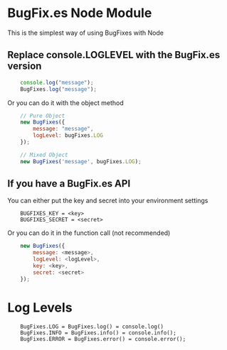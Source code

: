 # BugFix.es Node Module

This is the simplest way of using BugFixes with Node

## Replace console.LOGLEVEL with the BugFix.es version
````javascript
    console.log("message");
    BugFixes.log("message");
````

Or you can do it with the object method
````javascript
    // Pure Object
    new BugFixes({
        message: "message",
        logLevel: bugFixes.LOG
    });

    // Mixed Object
    new BugFixes('message', bugFixes.LOG);
````

## If you have a BugFix.es API
You can either put the key and secret into your environment settings
````
    BUGFIXES_KEY = <key>
    BUGFIXES_SECRET = <secret>
````

Or you can do it in the function call (not recommended)
````javascript
    new BugFixes({
        message: <message>,
        logLevel: <logLevel>,
        key: <key>,
        secret: <secret>
    });
````

# Log Levels
````
    BugFixes.LOG = BugFixes.log() = console.log()
    BugFixes.INFO = BugFixes.info() = console.info();
    BugFixes.ERROR = BugFixes.error() = console.error();
````
